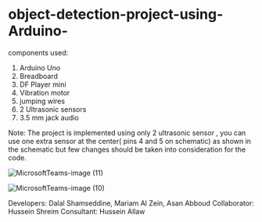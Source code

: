 # object-detection-project-using-Arduino-
components used:

1. Arduino Uno 
2. Breadboard
3. DF Player mini
4. Vibration motor
5. jumping wires
6. 2 Ultrasonic sensors
7. 3.5 mm jack audio

Note: The project is implemented using only 2 ultrasonic sensor , you can use one extra sensor at the center( pins 4 and 5 on schematic) as shown in the schematic but few changes should be taken into consideration for the code.

![MicrosoftTeams-image (11)](https://user-images.githubusercontent.com/109669329/181350824-7f3d1e2d-7229-4fd2-99e4-342c58d095b4.png)

![MicrosoftTeams-image (10)](https://user-images.githubusercontent.com/109669329/181350490-03a37991-2027-48ca-87d5-38d88859be68.png)

Developers: Dalal Shamseddine, Mariam Al Zein, Asan Abboud
Collaborator: Hussein Shreim
Consultant: Hussein Allaw
